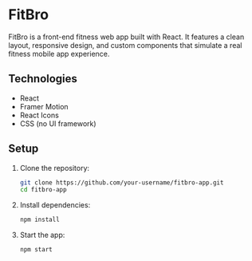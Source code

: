 # FitBro

FitBro is a front-end fitness web app built with React. It features a clean layout, responsive design, and custom components that simulate a real fitness mobile app experience.

## Technologies

- React
- Framer Motion
- React Icons
- CSS (no UI framework)

## Setup

1. Clone the repository:

    ```bash
    git clone https://github.com/your-username/fitbro-app.git
    cd fitbro-app
    ```

2. Install dependencies:

    ```bash
    npm install
    ```

3. Start the app:

    ```bash
    npm start
    ```




